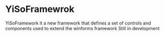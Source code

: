 # YiSoFramewrok
YiSoFramework it a new framework that defines a set of controls and components used to extend the winforms framework
Still in development
